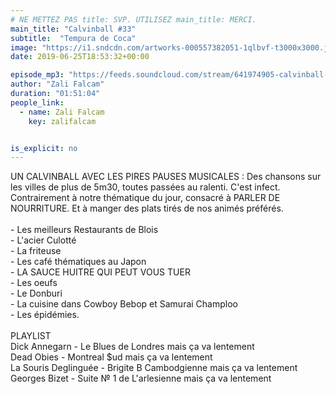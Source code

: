 ```yaml
---
# NE METTEZ PAS title: SVP. UTILISEZ main_title: MERCI.
main_title: "Calvinball #33"
subtitle:  "Tempura de Coca"
image: "https://i1.sndcdn.com/artworks-000557382051-1qlbvf-t3000x3000.jpg"
date: 2019-06-25T18:53:32+00:00

episode_mp3: "https://feeds.soundcloud.com/stream/641974905-calvinball-radio-calvinball-33-tempura-de-coca.mp3"
author: "Zali Falcam"
duration: "01:51:04"
people_link: 
  - name: Zali Falcam
    key: zalifalcam


is_explicit: no
---
```


<PodcastHeader/>

<!-- ECRIRE LA DESCRIPTION DE L'EPISODE SOUS CETTE LIGNE -->
UN CALVINBALL AVEC LES PIRES PAUSES MUSICALES : Des chansons sur les villes de plus de 5m30, toutes passées au ralenti. C'est infect.<br>Contrairement à notre thématique du jour, consacré à PARLER DE NOURRITURE. Et à manger des plats tirés de nos animés préférés.<br><br>- Les meilleurs Restaurants de Blois<br>- L'acier Culotté<br>- La friteuse<br>- Les café thématiques au Japon<br>- LA SAUCE HUITRE QUI PEUT VOUS TUER<br>- Les oeufs<br>- Le Donburi<br>- La cuisine dans Cowboy Bebop et Samurai Champloo<br>- Les épidémies.<br><br>PLAYLIST<br>Dick Annegarn - Le Blues de Londres mais ça va lentement<br>Dead Obies - Montreal $ud mais ça va lentement<br>La Souris Deglinguée - Brigite B Cambodgienne mais ça va lentement<br>Georges Bizet - Suite № 1 de L'arlesienne mais ça va lentement


